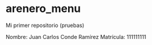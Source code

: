 # arenero_menu
Mi primer repositorio (pruebas)

Nombre: 	Juan Carlos Conde Ramírez
Matrícula:	111111111
